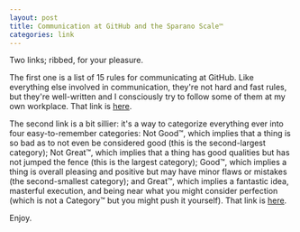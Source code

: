 ```yaml
---
layout: post
title: Communication at GitHub and the Sparano Scale™
categories: link
---
```


Two links; ribbed, for your pleasure.

The first one is a list of 15 rules for communicating at GitHub. Like everything else involved in communication, they're not hard and fast rules, but they're well-written and I consciously try to follow some of them at my own workplace. That link is [here](http://ben.balter.com/2014/11/06/rules-of-communicating-at-github/">http://ben.balter.com/2014/11/06/rules-of-communicating-at-github/).

The second link is a bit sillier: it's a way to categorize everything ever into four easy-to-remember categories: Not Good™, which implies that a thing is so bad as to not even be considered good (this is the second-largest category); Not Great™, which implies that a thing has good qualities but has not jumped the fence (this is the largest category); Good™, which implies a thing is overall pleasing and positive but may have minor flaws or mistakes (the second-smallest category); and Great™, which implies a fantastic idea, masterful execution, and being near what you might consider perfection (which is not a Category™ but you might push it yourself). That link is [here](http://oxidedesign.com/the-sparano-scale/">http://oxidedesign.com/the-sparano-scale/).

Enjoy.
